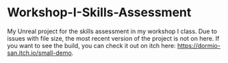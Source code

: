 # Workshop-I-Skills-Assessment
My Unreal project for the skills assessment in my workshop I class.
Due to issues with file size, the most recent version of the project is not on here. If you want to see the build, you can check it out on itch here: https://dormio-san.itch.io/small-demo.
